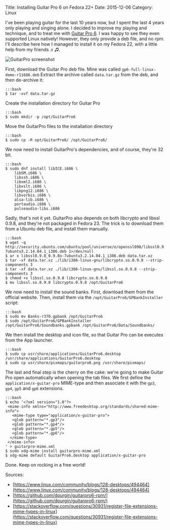 Title: Installing Guitar Pro 6 on Fedora 22+
Date: 2015-12-06
Category: Linux

I've been playing guitar for the last 10 years now, but I spent the last 4 years only playing and singing alone. I decided to improve my playing and technique, and to treat me with [Guitar Pro 6](http://www.guitar-pro.com/en/index.php?pg=guitar-pro-6). I was happy to see they even supported Linux natively! However, they only provide a deb file, and no rpm. I'll describe here how I managed to install it on my Fedora 22, with a little help from my friends ♬♫.

![GuitarPro screenshot](https://upload.wikimedia.org/wikipedia/en/0/0a/GP6-pic2.png)

First, download the Guitar Pro deb file. Mine was called ``gp6-full-linux-demo-r11686.deb``
Extract the archive called ``data.tar.gz`` from the deb, and then de-archive it:

    :::bash
    $ tar -xvf data.tar.gz

Create the installation directory for Guitar Pro

    :::bash
    $ sudo mkdir -p /opt/GuitarPro6

Move the GuitarPro files to the installation directory

    :::bash
    $ sudo cp -R opt/GuitarPro6/ /opt/GuitarPro6/

We now need to install GuitarPro's dependencies, and of course, they're 32 bit.

    :::bash
    $ sudo dnf install libICE.i686 \
        libSM.i686 \
        libssh.i686 \
        libxml2.i686 \
        libxslt.i686 \
        libpng12.i686 \
        libvorbis.i686 \
        alsa-lib.i686 \
        portaudio.i686 \
        pulseaudio-libs.i686

Sadly, that's not it yet. GuitarPro also depends on both libcrypto and libssl 0.9.8, and they're not packaged in Fedora 23. The trick is to download them from a Ubuntu deb file, and install them manually.

    :::bash
    $ wget -q http://security.ubuntu.com/ubuntu/pool/universe/o/openssl098/libssl0.9.8_0.9.8o-7ubuntu3.2.14.04.1_i386.deb 1>/dev/null
    $ ar x libssl0.9.8_0.9.8o-7ubuntu3.2.14.04.1_i386.deb data.tar.xz
    $ tar -xf data.tar.xz ./lib/i386-linux-gnu/libcrypto.so.0.9.8 --strip-components 3
    $ tar -xf data.tar.xz ./lib/i386-linux-gnu/libssl.so.0.9.8 --strip-components 3
    $ chmod +x libssl.so.0.9.8 libcrypto.so.0.9.8
    $ mv libssl.so.0.9.8 libcrypto.0.9.8 /opt/GuitarPro6

We now need to install the sound banks. First, download them from the official website. Then, install them via the ``/opt/GuitarPro6/GPBankInstaller`` script:

    :::bash
    $ sudo mv Banks-r370.gpbank /opt/GuitarPro6
    $ sudo /opt/GuitarPro6/GPBankInstaller /opt/GuitarPro6/Soundbanks.gpbank /opt/GuitarPro6/Data/Soundbanks/

We then install the desktop and icon file, so that Guitar Pro can be executes from the App launcher.

    :::bash
    $ sudo cp usr/share/applications/GuitarPro6.desktop /usr/share/applications/GuitarPro6.desktop
    $ sudo cp usr/share/pixmaps/guitarpro6.png /usr/share/pixmaps/

The last and final step is the cherry on the cake: we're going to make Guitar Pro open automatically when opening the tab files. We first define the ``application/x-guitar-pro`` MIME-type and then associate it with the ``gp3``, ``gp4``, ``gp5`` and ``gp6`` extensions.

    :::bash
    $ echo '<?xml version="1.0"?>
     <mime-info xmlns="http://www.freedesktop.org/standards/shared-mime-info">
       <mime-type type="application/x-guitar-pro">
       <glob pattern="*.gp3"/>
       <glob pattern="*.gp4"/>
       <glob pattern="*.gp5"/>
       <glob pattern="*.gp6"/>
      </mime-type>
     </mime-info>
    ' > guitarpro-mime.xml
    $ sudo xdg-mime install guitarpro-mime.xml
    $ xdg-mime default GuitarPro6.desktop application/x-guitar-pro

Done. Keep on rocking in a free world!

Sources:

* [https://www.linux.com/community/blogs/128-desktops/494464](https://www.linux.com/community/blogs/128-desktops/494464)
* [https://github.com/dpurgin/guitarpro6-rpm/](https://github.com/dpurgin/guitarpro6-rpm/)
* [https://stackoverflow.com/questions/30931/register-file-extensions-mime-types-in-linux](https://stackoverflow.com/questions/30931/register-file-extensions-mime-types-in-linux)